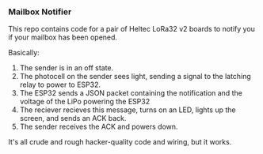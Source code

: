 ### Mailbox Notifier

This repo contains code for a pair of Heltec LoRa32 v2 boards to notify you if your mailbox has been opened.  

Basically:
1. The sender is in an off state.
2. The photocell on the sender sees light, sending a signal to the latching relay to power to ESP32.
3. The ESP32 sends a JSON packet containing the notification and the voltage of the LiPo powering the ESP32
4. The reciever recieves this message, turns on an LED, lights up the screen, and sends an ACK back.
5. The sender receives the ACK and powers down.


It's all crude and rough hacker-quality code and wiring, but it works. 
